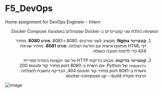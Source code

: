 # F5_DevOps
Home assignment for DevOps Engineer - Intern
<div dir="rtl">
המשימה כוללת שני קונטיינרים ב-Docker שמנוהלים באמצעות Docker Compose:

1. **קונטיינר Nginx**: 
    מקשיב לשני פורטים: 8080 ו-8081.
    **פורט 8080**: מחזיר דף HTML מותאם אישית עם הודעת הצלחה.
    **פורט 8081**: מחזיר שגיאת 404 כדי לדמות תגובה כושלת.

2. **קונטיינר בדיקות**:
    מבצע בדיקות HTTP על שני הקצוות בעזרת ספריית `requests` של Python.
    אם השרת ב-port 8080 מחזיר קוד סטטוס 200 והשרת ב-port 8081 מחזיר קוד סטטוס 404, הבדיקה נחשבת להצלחה.
     הרצתי פקודה docker-compose up --build
</div>

![image](https://github.com/user-attachments/assets/2010c714-03dc-4cc0-a7a2-9a4408937e29)



